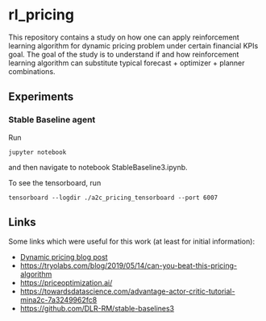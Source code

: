 # rl_pricing

This repository contains a study on how one can apply reinforcement learning algorithm for dynamic pricing problem under certain financial KPIs goal. 
The goal of the study is to understand if and how reinforcement learning algorithm can substitute typical forecast + optimizer + planner combinations.

## Experiments

### Stable Baseline agent
Run 
```
jupyter notebook
```

and then navigate to notebook StableBaseline3.ipynb. 

To see the tensorboard, run 
```
tensorboard --logdir ./a2c_pricing_tensorboard --port 6007
```



## Links
Some links which were useful for this work (at least for initial information):
* [Dynamic pricing blog post](https://towardsdatascience.com/dynamic-pricing-using-reinforcement-learning-and-neural-networks-cc3abe374bf5)
* https://tryolabs.com/blog/2019/05/14/can-you-beat-this-pricing-algorithm
* https://priceoptimization.ai/
* https://towardsdatascience.com/advantage-actor-critic-tutorial-mina2c-7a3249962fc8
* https://github.com/DLR-RM/stable-baselines3
